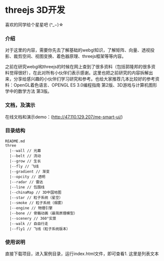 # threejs 3D开发

喜欢的同学给个星星吧 (^_−)☆


### 介绍
对于这里的内容，需要你先去了解基础的webgl知识，了解矩阵、向量、透视投影、裁剪空间、视图变换、着色器原理、threejs框架等等内容。

之前在研究webgl和threejs的时候在网上查到了很多资料（包括郭隆邦的很多资料觉得很好），在此对所有小伙伴们表示感谢。这里也把之前研究的内容拆解出来，分享给感兴趣的小伙伴们学习研究和参考。也给大家推荐几本比较好的参考资料：OpenGL着色语言、OPENGL ES 3.0编程指南 第2版、3D游戏与计算机图形学中的数学方法  第3版。


### 文档，及演示
在线文档和演示demo：(http://47.110.129.207/me-smart-ui/)


### 目录结构
```
README.md
three
  |--wall // 光幕
  |--belt // 流动
  |--grow // 生长
  |--fly // 飞线
  |--gradient // 渐变
  |--opcity // 透明
  |--radar // 雷达
  |--line // 包围线
  |--chinaMap // 3D中国地图
  |--star // 粒子系统（星空）
  |--smoke // 粒子系统（烟雾）
  |--engine // 物理引擎
  |--bone // 骨骼动画（最简原理模型）
  |--scenery // 360°实景
  |--walk // 自由行走
  |--fly1 // 飞线（粒子系统版本）

```
 
### 使用说明
直接下载项目，进入案例目录，运行index.html文件，即可查看1. 这里是列表文本
